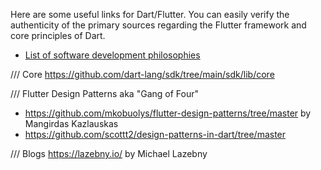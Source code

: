 Here are some useful links for Dart/Flutter.
You can easily verify the authenticity of the primary sources regarding the Flutter framework and
core principles of Dart.

- [List of software development philosophies](https://en.wikipedia.org/wiki/List_of_software_development_philosophies "List of software development philosophies")

/// Core
https://github.com/dart-lang/sdk/tree/main/sdk/lib/core

/// Flutter Design Patterns aka "Gang of Four"

- https://github.com/mkobuolys/flutter-design-patterns/tree/master by Mangirdas Kazlauskas
- https://github.com/scottt2/design-patterns-in-dart/tree/master

/// Blogs
https://lazebny.io/ by Michael Lazebny